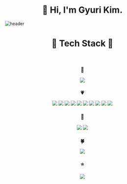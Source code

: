 <h1 align=center>
  👋 Hi, I'm Gyuri Kim.
</h1>

![header](https://capsule-render.vercel.app/api?type=wave&color=D999FF&height=300&section=header&text=Gyuri%20Kim%20github%20&fontSize=70&textBg=noneg&fontColor=ffffff)

<!--
**bbb4756/bbb4756** is a ✨ _special_ ✨ repository because its `README.md` (this file) appears on your GitHub profile.

Here are some ideas to get you started:

- 🔭 I’m currently working on ...
- 🌱 I’m currently learning ...
- 👯 I’m looking to collaborate on ...
- 🤔 I’m looking for help with ...
- 💬 Ask me about ...
- 📫 How to reach me: ...
- 😄 Pronouns: ...
- ⚡ Fun fact: ...
-->




<h1 align=center> 🔧 Tech Stack 🔧</h1>
<br>

<h3 align=center> 💜</h3>

<div align=center>
  <img src="https://img.shields.io/badge/mysql-4479A1?style=for-the-badge&logo=mysql&logoColor=white">
</div>

<h3 align=center> 💗</h3>
<div align=center>
  <img src="https://img.shields.io/badge/html-E34F26?style=for-the-badge&logo=html5&logoColor=white">
  <img src="https://img.shields.io/badge/css-1572B6?style=for-the-badge&logo=css3&logoColor=white">
  <img src="https://img.shields.io/badge/react-61DAFB?style=for-the-badge&logo=react&logoColor=black">
  <img src="https://img.shields.io/badge/javascript-F7DF1E?style=for-the-badge&logo=javascript&logoColor=black">
  <img src="https://img.shields.io/badge/TypeScript-3178C6?style=for-the-badge&logo=typescript&logoColor=black">
  <img src="https://img.shields.io/badge/Node.js-339933?style=for-the-badge&logo=node.js&logoColor=black">
  <img src="https://img.shields.io/badge/Solidity-363636?style=for-the-badge&logo=solidity&logoColor=white">
  <img src="https://img.shields.io/badge/Python-38A1CE?style=for-the-badge&logo=python&logoColor=white">
  <img src="https://img.shields.io/badge/ReduxSaga-999999?style=for-the-badge&logo=redux%20saga&logoColor=white">
  <img src="https://img.shields.io/badge/Next.js-000000?style=for-the-badge&logo=next.js&logoColor=white">
  
  
  
</div>

<h3 align=center> 🐾</h3>
<div align=center>
  <img src="https://img.shields.io/badge/linux-FCC624?style=for-the-badge&logo=linux&logoColor=black">
  <img src="https://img.shields.io/badge/Ubuntu-E95420?style=for-the-badge&logo=ubuntu&logoColor=black">
</div>

<h3 align=center> 🍀 </h3>
<div align=center>
  <img src="https://img.shields.io/badge/Amazon%20AWS-232F3E?style=for-the-badge&logo=amazon%20aws&logoColor=white">
</div>

<h3 align=center> ⭐</h3>
<div align=center>
  <img src="https://img.shields.io/badge/git-F05032?style=for-the-badge&logo=git&logoColor=white">
</div>

